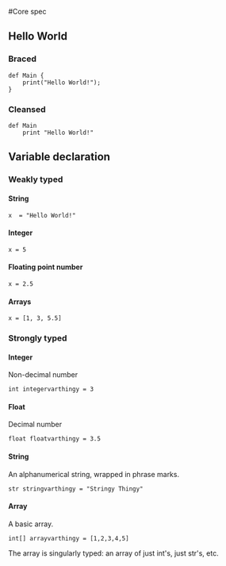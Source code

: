 #Core spec

## Hello World

### Braced
	def Main {
		print("Hello World!");
	}
### Cleansed
	def Main
		print "Hello World!"

## Variable declaration

### Weakly typed

#### String
    x  = "Hello World!"

#### Integer
    x = 5

#### Floating point number
    x = 2.5

#### Arrays
    x = [1, 3, 5.5]

### Strongly typed

#### Integer
Non-decimal number

	int integervarthingy = 3
	
#### Float
Decimal number

	float floatvarthingy = 3.5
	
#### String
An alphanumerical string, wrapped in phrase marks.

	str stringvarthingy = "Stringy Thingy" 
	
#### Array
A basic array.

	int[] arrayvarthingy = [1,2,3,4,5]
	
The array is singularly typed: an array of just int's, just str's, etc.


